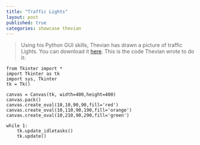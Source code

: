 ```yaml
---
title: "Traffic Lights"
layout: post
published: true
categories: showcase thevian
---
```


> Using his Python GUI skills, Thevian has drawn a picture of traffic Lights.
> You can download it [here](/files/showcase/Thevian/traffic-lights.html).
> This is the code Thevian wrote to do it:

    from Tkinter import *
    import Tkinter as tk
    import sys, Tkinter
    tk = Tk()
    
    canvas = Canvas(tk, width=400,height=400)
    canvas.pack()
    canvas.create_oval(10,10,90,90,fill='red')
    canvas.create_oval(10,110,90,190,fill='orange')
    canvas.create_oval(10,210,90,290,fill='green')
        
    while 1:
        tk.update_idletasks()
        tk.update()
